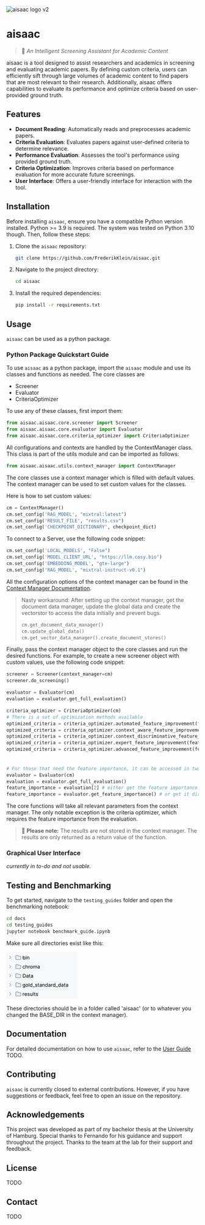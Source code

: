 ![aisaac logo v2](https://github.com/FrederikKlein/aisaac/assets/94715827/90a82ee5-9b58-4839-ac48-01d82123eab9)



# aisaac
> **🔮** *An Intelligent Screening Assistant for Academic Content*

aisaac is a tool designed to assist researchers and academics in screening and evaluating academic papers. By defining custom criteria, users can efficiently sift through large volumes of academic content to find papers that are most relevant to their research. Additionally, aisaac offers capabilities to evaluate its performance and optimize criteria based on user-provided ground truth.

## Features
- **Document Reading**: Automatically reads and preprocesses academic papers.
- **Criteria Evaluation**: Evaluates papers against user-defined criteria to determine relevance.
- **Performance Evaluation**: Assesses the tool's performance using provided ground truth.
- **Criteria Optimization**: Improves criteria based on performance evaluation for more accurate future screenings.
- **User Interface**: Offers a user-friendly interface for interaction with the tool.

## Installation

Before installing `aisaac`, ensure you have a compatible Python version installed. Python >= 3.9 is required. The system was tested on Python 3.10 though.
Then, follow these steps:

1. Clone the `aisaac` repository:
   ```bash
   git clone https://github.com/FrederikKlein/aisaac.git
    ```
2. Navigate to the project directory:
    ```bash
    cd aisaac
    ```
3. Install the required dependencies:
   ```bash
   pip install -r requirements.txt
   ```

## Usage
`aisaac` can be used as a python package. 
<!--- 
or through its graphical user interface (GUI) 
--->

### Python Package Quickstart Guide
To use `aisaac` as a python package, import the `aisaac` module and use its classes and functions as needed. 
The core classes are
- Screener
- Evaluator
- CriteriaOptimizer

To use any of these classes, first import them:
```python
from aisaac.aisaac.core.screener import Screener
from aisaac.aisaac.core.evaluator import Evaluator
from aisaac.aisaac.core.criteria_optimizer import CriteriaOptimizer
```

All configurations and contexts are handled by the ContextManager class. This class is part of the utils module and can be imported as follows:
```python
from aisaac.aisaac.utils.context_manager import ContextManager
```

The core classes use a context manager which is filled with default values. The context manager can be used to set custom values for the classes.

Here is how to set custom values:
```python
cm = ContextManager()
cm.set_config('RAG_MODEL', "mixtral:latest")
cm.set_config('RESULT_FILE', "results.csv")
cm.set_config('CHECKPOINT_DICTIONARY', checkpoint_dict)
```

To connect to a Server, use the following code snippet:
```python
cm.set_config('LOCAL_MODELS', "False")
cm.set_config('MODEL_CLIENT_URL', "https://llm.cosy.bio")
cm.set_config('EMBEDDING_MODEL', "gte-large")
cm.set_config('RAG_MODEL', "mixtral-instruct-v0.1")
```
All the configuration options of the context manager can be found in the [Context Manager Documentation](docs/context_manager.md).
> Nasty workaround: After setting up the context manager, get the document data manager, update the global data and create the vectorstor to access the data initially and prevent bugs.
>```python
>cm.get_document_data_manager()
>cm.update_global_data()
>cm.get_vector_data_manager().create_document_stores()
>```


Finally, pass the context manager object to the core classes and run the desired functions. For example, to create a new screener object with custom values, use the following code snippet:
```python
screener = Screener(context_manager=cm)
screener.do_screening()
```

```python
evaluator = Evaluator(cm)
evaluation = evaluator.get_full_evaluation()
```

```python
criteria_optimizer = CriteriaOptimizer(cm)
# There is a set of optimization methods available
optimized_criteria = criteria_optimizer.automated_feature_improvement(feature_importance) # automatic
optimized_criteria = criteria_optimizer.context_aware_feature_improvement(feature_importance) # automatic
optimized_criteria = criteria_optimizer.context_discriminative_feature_improvement(feature_importance) # automatic
optimized_criteria = criteria_optimizer.expert_feature_improvement(feature_importance, annotations(optional)) # human in the loop
optimized_criteria = criteria_optimizer.advanced_feature_improvement(feature_importance, annotations) # human in the loop


# For those that need the feature importance, it can be accessed in two ways
evaluator = Evaluator(cm)
evaluation = evaluator.get_full_evaluation()
feature_importance = evaluation[2] # either get the feature importance from the full evaluation
feature_importance = evaluator.get_feature_importance() # or get it directly
```


The core functions will take all relevant parameters from the context manager. 
The only notable exception is the criteria optimizer, which requires the feature importance from the evaluation.
> 🚨 **Please note:** 
> The results are not stored in the context manager. The results are only returned as a return value of the function.



### Graphical User Interface
_currently in to-do and not usable._
<!---
To use `aisaac` via the graphical user interface, run the following command:
   ```bash
   streamlit run uisaac.py
   ```
--->

## Testing and Benchmarking
To get started, navigate to the `testing_guides` folder and open the benchmarking notebook:
```bash
cd docs
cd testing_guides
jupyter notebook benchmark_guide.ipynb
```

Make sure all directories exist like this:

![img.png](img.png)

These directories should be in a folder called 'aisaac' (or to whatever you changed the BASE_DIR in the context manager).

## Documentation
For detailed documentation on how to use `aisaac`, refer to the [User Guide](docs/user_guide.md) TODO.

## Contributing
`aisaac` is currently closed to external contributions. However, if you have suggestions or feedback, feel free to open an issue on the repository.

## Acknowledgements
This project was developed as part of my bachelor thesis at the University of Hamburg.
Special thanks to Fernando for his guidance and support throughout the project.
Thanks to the team at the lab for their support and feedback.

## License
TODO

## Contact
TODO
